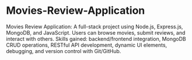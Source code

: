 # Movies-Review-Application
Movies Review Application: A full-stack project using Node.js, Express.js, MongoDB, and JavaScript. Users can browse movies, submit reviews, and interact with others. Skills gained: backend/frontend integration, MongoDB CRUD operations, RESTful API development, dynamic UI elements, debugging, and version control with Git/GitHub.

